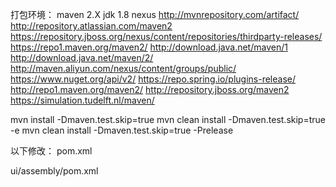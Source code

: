 打包环境：
maven 2.X
jdk 1.8
nexus
http://mvnrepository.com/artifact/
http://repository.atlassian.com/maven2
https://repository.jboss.org/nexus/content/repositories/thirdparty-releases/
https://repo1.maven.org/maven2/
http://download.java.net/maven/1
http://download.java.net/maven/2/
http://maven.aliyun.com/nexus/content/groups/public/
https://www.nuget.org/api/v2/
https://repo.spring.io/plugins-release/
http://repo1.maven.org/maven2/
http://repository.jboss.org/maven2
https://simulation.tudelft.nl/maven/


mvn install -Dmaven.test.skip=true
mvn clean install -Dmaven.test.skip=true -e
mvn clean install -Dmaven.test.skip=true -Prelease

以下修改：
pom.xml






ui/assembly/pom.xml
